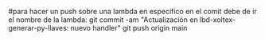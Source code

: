 #para hacer un push sobre una lambda en especifico en el comit debe de ir el nombre de la lambda:
git commit -am "Actualización en lbd-xoltex-generar-py-llaves: nuevo handler"
git push origin main
 